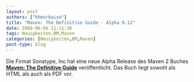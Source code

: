 ```yaml
---
layout: post
authors: ["khmarbaise"]
title: "Maven: The Definitive Guide - Alpha 0.12"
date: 2008-06-06 11:11:30
tags: Neuigkeiten,BM,Maven
categories: [Neuigkeiten,BM,Maven]
post-type: blog
---
```

Die Firmat   Sonatype, Inc hat eine neue Alpha Release des Maven 2 Buches <a href="http://www.sonatype.com/book/index.html"  title="Maven: The Definitive Guide"><b>Maven: The Definitive Guide</b></a> veröffentlicht. Das Buch liegt sowohl als HTML als auch als PDF vor.
